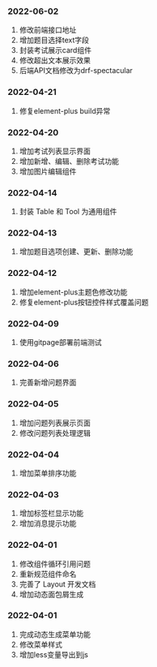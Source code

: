 ### 2022-06-02
1. 修改前端接口地址
2. 增加题目选择text字段
3. 封装考试展示card组件
4. 修改超出文本展示效果
5. 后端API文档修改为drf-spectacular

### 2022-04-21
1. 修复element-plus build异常

### 2022-04-20
1. 增加考试列表显示界面
2. 增加新增、编辑、删除考试功能
3. 增加图片编辑组件

### 2022-04-14
1. 封装 Table 和 Tool 为通用组件

### 2022-04-13
1. 增加题目选项创建、更新、删除功能

### 2022-04-12
1. 增加element-plus主题色修改功能
2. 修复element-plus按钮控件样式覆盖问题

### 2022-04-09
1. 使用gitpage部署前端测试

### 2022-04-06
1. 完善新增问题界面

### 2022-04-05
1. 增加问题列表展示页面
2. 修改问题列表处理逻辑

### 2022-04-04
1. 增加菜单排序功能

### 2022-04-03
1. 增加标签栏显示功能
2. 增加消息提示功能

### 2022-04-01
1. 修改组件循环引用问题
2. 重新规范组件命名
3. 完善了 Layout 开发文档
4. 增加动态面包屑生成

### 2022-04-01
1. 完成动态生成菜单功能
2. 修改菜单样式
3. 增加less变量导出到js
